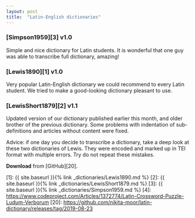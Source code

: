```yaml
---
layout: post
title:  "Latin-English dictionaries"
---
```



### [Simpson1959][3] v1.0

Simple and nice dictionary for Latin students. It is wonderful that one guy was able to transcribe full dictionary, amazing!

### [Lewis1890][1] v1.0

Very popular Latin-English dictionary we could recommend to every Latin student. We tried to make a good-looking dictionary pleasant to use.

### [LewisShort1879][2] v1.1

Updated version of our dictionary published earlier this month, and older brother of the previous dictionary. Some problems with indentation of sub-definitions and articles without content were fixed.

Advice: if one day you decide to transcribe a dictionary, take a deep look at these two dictionaries of Lewis. They were encoded and marked up in TEI format with multiple errors. Try do not repeat these mistakes.

**Download** from [GitHub][20].


[1]: {{ site.baseurl }}{% link _dictionaries/Lewis1890.md %}
[2]: {{ site.baseurl }}{% link _dictionaries/LewisShort1879.md %}
[3]: {{ site.baseurl }}{% link _dictionaries/Simpson1959.md %}
[4]: https://www.codeproject.com/Articles/1372774/Latin-Crossword-Puzzle-Ludum-Verborum
[20]: https://github.com/nikita-moor/latin-dictionary/releases/tag/2019-08-23

